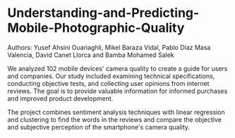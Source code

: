 # Understanding-and-Predicting-Mobile-Photographic-Quality
Authors: Yusef Ahsini Ouariaghli, Mikel Baraza Vidal, Pablo Díaz Masa Valencia, David Canet Llorca and  Bamba Mohamed Salek

We analyzed 102 mobile devices' camera quality to create a guide for users and companies. Our study included examining technical specifications, conducting objective tests, and collecting user opinions from internet reviews. The goal is to provide valuable information for informed purchases and improved product development.

The project combines sentiment analysis techniques with linear regression and clustering to find the words in the reviews and compare the objective and subjective perception of the smartphone's camera quality.
